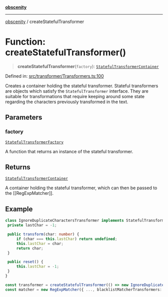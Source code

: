 [**obscenity**](../README.md)

***

[obscenity](../README.md) / createStatefulTransformer

# Function: createStatefulTransformer()

> **createStatefulTransformer**(`factory`): [`StatefulTransformerContainer`](../interfaces/StatefulTransformerContainer.md)

Defined in: [src/transformer/Transformers.ts:100](https://github.com/jo3-l/obscenity/blob/907e5d7d34bb29e7d66f262535368ae2d124a8eb/src/transformer/Transformers.ts#L100)

Creates a container holding the stateful transformer. Stateful transformers
are objects which satisfy the `StatefulTransformer` interface. They are
suitable for transformations that require keeping around some state regarding
the characters previously transformed in the text.

## Parameters

### factory

[`StatefulTransformerFactory`](../type-aliases/StatefulTransformerFactory.md)

A function that returns an instance of the stateful
transformer.

## Returns

[`StatefulTransformerContainer`](../interfaces/StatefulTransformerContainer.md)

A container holding the stateful transformer, which can then be
passed to the [[RegExpMatcher]].

## Example

```typescript
class IgnoreDuplicateCharactersTransformer implements StatefulTransformer {
 private lastChar = -1;

 public transform(char: number) {
     if (char === this.lastChar) return undefined;
     this.lastChar = char;
     return char;
 }

 public reset() {
     this.lastChar = -1;
 }
}

const transformer = createStatefulTransformer(() => new IgnoreDuplicateCharactersTransformer());
const matcher = new RegExpMatcher({ ..., blacklistMatcherTransformers: [transformer] });
```
